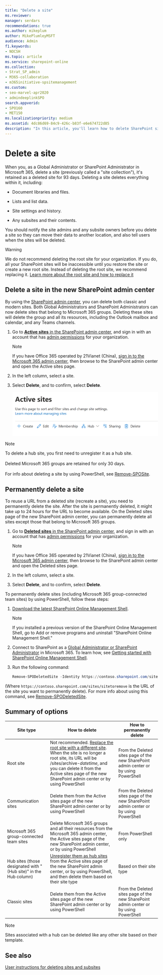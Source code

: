 ```yaml
---
title: "Delete a site"
ms.reviewer: 
manager: serdars
recommendations: true
ms.author: mikeplum
author: MikePlumleyMSFT
audience: Admin
f1.keywords:
- NOCSH
ms.topic: article
ms.service: sharepoint-online
ms.collection:  
- Strat_SP_admin
- M365-collaboration
- m365initiative-spsitemanagement
ms.custom:
- seo-marvel-apr2020
- admindeeplinkSPO
search.appverid:
- SPO160
- MET150
ms.localizationpriority: medium
ms.assetid: 4dc86d69-84c9-426c-b83f-e6e674722d85
description: "In this article, you'll learn how to delete SharePoint sites in the SharePoint admin center."
---
```


# Delete a site

When you, as a Global Administrator or SharePoint Administrator in Microsoft 365, delete a site (previously called a "site collection"), it's retained as a deleted site for 93 days. Deleting a site deletes everything within it, including:
  
- Document libraries and files.
    
- Lists and list data.
    
- Site settings and history.
    
- Any subsites and their contents.
    
You should notify the site admins and any subsite owners before you delete a site so they can move their data to another location, and also tell users when the sites will be deleted. 

> [!WARNING]
> We do not recommend deleting the root site for your organization. If you do, all your SharePoint sites will be inaccessible until you restore the site or create a new root site. Instead of deleting the root site, we recommend replacing it. [Learn more about the root site and how to replace it](modern-root-site.md)

## Delete a site in the new SharePoint admin center

By using the <a href="https://go.microsoft.com/fwlink/?linkid=2185219" target="_blank">SharePoint admin center</a>, you can delete both classic and modern sites. Both Global Administrators and SharePoint Administrators can now delete sites that belong to Microsoft 365 groups. Deleting these sites will delete the group and all its resources, including the Outlook mailbox and calendar, and any Teams channels.
  
1. Go to <a href="https://go.microsoft.com/fwlink/?linkid=2185220" target="_blank">**Active sites** in the SharePoint admin center</a>, and sign in with an account that has [admin permissions](./sharepoint-admin-role.md) for your organization.

    > [!NOTE]
    > If you have Office 365 operated by 21Vianet (China), [sign in to the Microsoft 365 admin center](https://go.microsoft.com/fwlink/p/?linkid=850627), then browse to the SharePoint admin center and open the Active sites page.
    
2. In the left column, select a site.

3. Select **Delete**, and to confirm, select **Delete**.

    ![Deleting a site on the Active sites page](media/delete-site.png)

> [!NOTE]
> To delete a hub site, you first need to unregister it as a hub site.<br/><br>Deleted Microsoft 365 groups are retained for only 30 days.<br><br/>For info about deleting a site by using PowerShell, see [Remove-SPOSite](/powershell/module/sharepoint-online/remove-sposite).
 
## Permanently delete a site

To reuse a URL from a deleted site (recreate a site), you need to permanently delete the site. After the site is permanently deleted, it might take up to 24 hours for the URL to become available. On the Deleted sites page of the new SharePoint admin center, you can permanently delete all sites except those that belong to Microsoft 365 groups. 

1. Go to <a href="https://go.microsoft.com/fwlink/?linkid=2185070" target="_blank">**Deleted sites** in the SharePoint admin center</a>, and sign in with an account that has [admin permissions](./sharepoint-admin-role.md) for your organization.

    > [!NOTE]
    > If you have Office 365 operated by 21Vianet (China), [sign in to the Microsoft 365 admin center](https://go.microsoft.com/fwlink/p/?linkid=850627), then browse to the SharePoint admin center and open the Deleted sites page.

2. In the left column, select a site.

3. Select **Delete**, and to confirm, select **Delete**.

To permanently delete sites (including Microsoft 365 group-connected team sites) by using PowerShell, follow these steps:

1. [Download the latest SharePoint Online Management Shell](https://go.microsoft.com/fwlink/p/?LinkId=255251).

    > [!NOTE]
    > If you installed a previous version of the SharePoint Online Management Shell, go to Add or remove programs and uninstall "SharePoint Online Management Shell." 

2. Connect to SharePoint as a [Global Administrator or SharePoint Administrator](./sharepoint-admin-role.md) in Microsoft 365. To learn how, see [Getting started with SharePoint Online Management Shell](/powershell/sharepoint/sharepoint-online/connect-sharepoint-online).
    
3. Run the following command:
    
    ```PowerShell
    Remove-SPODeletedSite -Identity https://contoso.sharepoint.com/sites/sitetoremove
    ```

 (Where `https://contoso.sharepoint.com/sites/sitetoremove` is the URL of the site you want to permanently delete). For more info about using this command, see [Remove-SPODeletedSite](/powershell/module/sharepoint-online/remove-spodeletedsite).

## Summary of options

|Site type  |How to delete  |How to permanently delete  |
|---------|---------|---------|
|Root site     |Not recommended. [Replace the root site with a different site](modern-root-site.md#replace-your-root-site). When the site is no longer a root site, its URL will be /sites/archive-*datetime*, and you can delete it from the Active sites page of the new SharePoint admin center or by using PowerShell       |  From the Deleted sites page of the new SharePoint admin center or by using PowerShell        |
|Communication sites   |       Delete them from the Active sites page of the new SharePoint admin center or by using PowerShell  |     From the Deleted sites page of the new SharePoint admin center or by using PowerShell    |
|Microsoft 365 group-connected team sites    |    Delete Microsoft 365 groups and all their resources from the Microsoft 365 admin center, the Active sites page of the new SharePoint admin center, or by using PowerShell     |     From PowerShell only    |
|Hub sites (those designated with "(Hub site)" in the Hub column)   |   [Unregister them as hub sites](remove-hub-site.md) from the Active sites page of the new SharePoint admin center, or by using PowerShell, and then delete them based on their site type      |     Based on their site type    |
|Classic sites    | Delete them from the Active sites page of the new SharePoint admin center or by using PowerShell  |     From the Deleted sites page of the new SharePoint admin center or by using PowerShell    |

> [!NOTE]
> Sites associated with a hub can be deleted like any other site based on their template. 


## See also
<a name="__toc323551190"> </a>

[User instructions for deleting sites and subsites](https://support.office.com/article/bc37b743-0cef-475e-9a8c-8fc4d40179fb)
